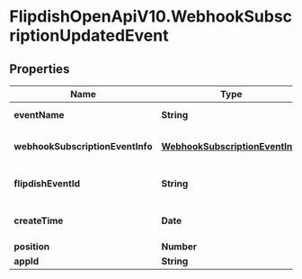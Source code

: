 # FlipdishOpenApiV10.WebhookSubscriptionUpdatedEvent

## Properties
Name | Type | Description | Notes
------------ | ------------- | ------------- | -------------
**eventName** | **String** | The event name | [optional] 
**webhookSubscriptionEventInfo** | [**WebhookSubscriptionEventInfo**](WebhookSubscriptionEventInfo.md) | Webhook subscription details | [optional] 
**flipdishEventId** | **String** | The identitfier of the event | [optional] 
**createTime** | **Date** | The time of creation of the event | [optional] 
**position** | **Number** | Position | [optional] 
**appId** | **String** | App id | [optional] 


